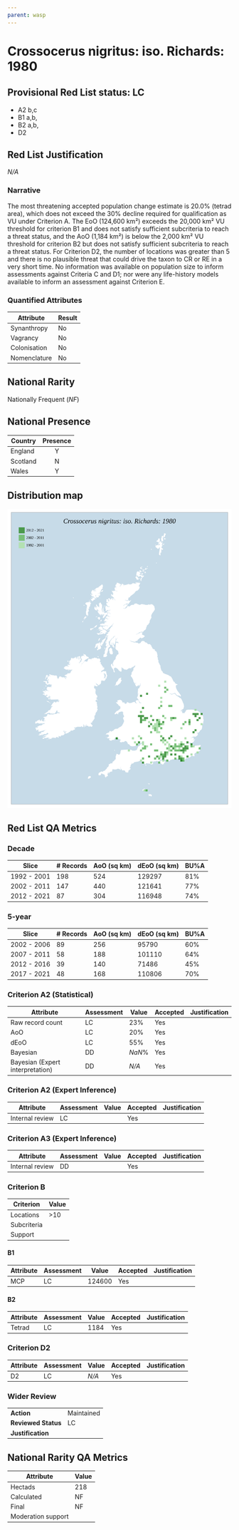```yaml
---
parent: wasp
---
```


# Crossocerus nigritus: iso. Richards: 1980

## Provisional Red List status: LC
- A2 b,c
- B1 a,b, 
- B2 a,b, 
- D2

## Red List Justification
*N/A*
### Narrative


The most threatening accepted population change estimate is 20.0% (tetrad area), which does not exceed the 30% decline required for qualification as VU under Criterion A. The EoO (124,600 km²) exceeds the 20,000 km² VU threshold for criterion B1 and does not satisfy sufficient subcriteria to reach a threat status, and the AoO (1,184 km²) is below the 2,000 km² VU threshold for criterion B2 but does not satisfy sufficient subcriteria to reach a threat status. For Criterion D2, the number of locations was greater than 5 and there is no plausible threat that could drive the taxon to CR or RE in a very short time. No information was available on population size to inform assessments against Criteria C and D1; nor were any life-history models available to inform an assessment against Criterion E.
### Quantified Attributes
|Attribute|Result|
|---|---|
|Synanthropy|No|
|Vagrancy|No|
|Colonisation|No|
|Nomenclature|No|


## National Rarity
Nationally Frequent (*NF*)

## National Presence
|Country|Presence
|---|:-:|
|England|Y|
|Scotland|N|
|Wales|Y|


## Distribution map
![](../map/412.svg)

## Red List QA Metrics
### Decade
| Slice | # Records | AoO (sq km) | dEoO (sq km) |BU%A |
|---|---|---|---|---|
|1992 - 2001|198|524|129297|81%|
|2002 - 2011|147|440|121641|77%|
|2012 - 2021|87|304|116948|74%|
### 5-year
| Slice | # Records | AoO (sq km) | dEoO (sq km) |BU%A |
|---|---|---|---|---|
|2002 - 2006|89|256|95790|60%|
|2007 - 2011|58|188|101110|64%|
|2012 - 2016|39|140|71486|45%|
|2017 - 2021|48|168|110806|70%|
### Criterion A2 (Statistical)
|Attribute|Assessment|Value|Accepted|Justification
|---|---|---|---|---|
|Raw record count|LC|23%|Yes||
|AoO|LC|20%|Yes||
|dEoO|LC|55%|Yes||
|Bayesian|DD|*NaN*%|Yes||
|Bayesian (Expert interpretation)|DD|*N/A*|Yes||
### Criterion A2 (Expert Inference)
|Attribute|Assessment|Value|Accepted|Justification
|---|---|---|---|---|
|Internal review|LC||Yes||
### Criterion A3 (Expert Inference)
|Attribute|Assessment|Value|Accepted|Justification
|---|---|---|---|---|
|Internal review|DD||Yes||
### Criterion B
|Criterion| Value|
|---|---|
|Locations|>10|
|Subcriteria||
|Support||
#### B1
|Attribute|Assessment|Value|Accepted|Justification
|---|---|---|---|---|
|MCP|LC|124600|Yes||
#### B2
|Attribute|Assessment|Value|Accepted|Justification
|---|---|---|---|---|
|Tetrad|LC|1184|Yes||
### Criterion D2
|Attribute|Assessment|Value|Accepted|Justification
|---|---|---|---|---|
|D2|LC|*N/A*|Yes||
### Wider Review
|  |  |
|---|---|
|**Action**|Maintained|
|**Reviewed Status**|LC|
|**Justification**||


## National Rarity QA Metrics
|Attribute|Value|
|---|---|
|Hectads|218|
|Calculated|NF|
|Final|NF|
|Moderation support||


